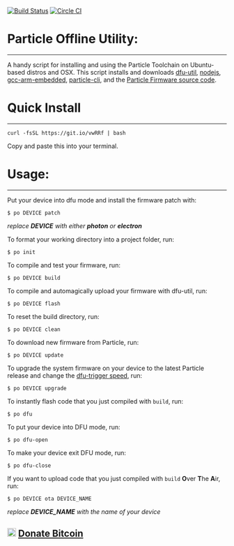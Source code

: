 [![Build Status](https://travis-ci.org/nrobinson2000/po-util.svg?branch=master)](https://travis-ci.org/nrobinson2000/po-util) [![Circle CI](https://circleci.com/gh/nrobinson2000/po-util.svg?style=svg)](https://circleci.com/gh/nrobinson2000/po-util)
# Particle Offline Utility:
---
A handy script for installing and using the Particle Toolchain on Ubuntu-based distros and OSX.
This script installs and downloads [dfu-util](http://dfu-util.sourceforge.net/), [nodejs](https://nodejs.org/en/), [gcc-arm-embedded](https://launchpad.net/~terry.guo/+archive/ubuntu/gcc-arm-embedded), [particle-cli](https://github.com/spark/particle-cli), and the [Particle Firmware source code](https://github.com/spark/firmware).

# Quick Install
---

```
curl -fsSL https://git.io/vwRRf | bash
```
Copy and paste this into your terminal.

# Usage:
---

Put your device into dfu mode and install the firmware patch with:
```
$ po DEVICE patch
```
*replace* ***DEVICE*** *with either* ***photon*** *or* ***electron***

To format your working directory into a project folder, run:
```
$ po init
```
To compile and test your firmware, run:
```
$ po DEVICE build
```
To compile and automagically upload your firmware with dfu-util, run:
```
$ po DEVICE flash
```
To reset the build directory, run:
```
$ po DEVICE clean
```
To download new firmware from Particle, run:
```
$ po DEVICE update
```
To upgrade the system firmware on your device to the latest Particle release and change the [dfu-trigger speed](https://community.particle.io/t/local-compile-electron-workflow/21694/13?u=nrobinson2000), run:
```
$ po DEVICE upgrade
```
To instantly flash code that you just compiled with `build`, run:
```
$ po dfu
```
To put your device into DFU mode, run:
```
$ po dfu-open
```
To make your device exit DFU mode, run:
```
$ po dfu-close
```
If you want to upload code that you just compiled with `build` **O**ver **T**he **A**ir, run:
```
$ po DEVICE ota DEVICE_NAME
```
*replace* ***DEVICE_NAME*** *with the name of your device*


<img src="https://upload.wikimedia.org/wikipedia/commons/thumb/4/46/Bitcoin.svg/500px-Bitcoin.svg.png" height="20px" width="20px">  [Donate Bitcoin](https://onename.com/nrobinson2000)
---
